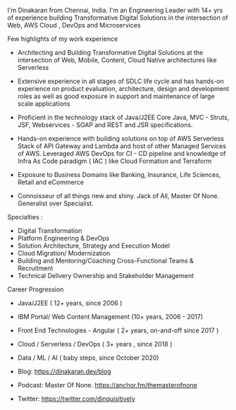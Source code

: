 I'm Dinakaran from Chennai, India. I'm an Engineering Leader with 14+ yrs of experience building Transformative Digital Solutions in the intersection of Web, AWS Cloud , DevOps and Microservices

Few highlights of my work experience

- Architecting and  Building Transformative Digital  Solutions at the intersection of Web, Mobile, Content, Cloud Native architectures like  Serverless

- Extensive experience in all stages of SDLC life cycle and has hands-on experience on product evaluation, architecture, design and development roles as well as good exposure in support and maintenance of large scale applications    

- Proficient in the technology stack of Java/J2EE Core Java, MVC - Struts, JSF, Webservices - SOAP and REST and JSR specifications. 

- Hands-on experience with building solutions on top of  AWS Serverless Stack of API Gateway and Lambda and host of other Managed Services of AWS. Leveraged AWS DevOps for CI - CD pipeline and knowledge of Infra As Code paradigm ( IAC ) like Cloud Formation and Terraform

- Exposure to Business Domains like Banking, Insurance, Life Sciences, Retail and eCommerce 

- Connoisseur of all things new and shiny. Jack of All, Master Of None. Generalist over Specialist. 

Specialties : 

- Digital Transformation
- Platform Engineering  & DevOps
- Solution Architecture, Strategy and Execution Model
- Cloud Migration/ Modernization 
- Building and Mentoring/Coaching Cross-Functional Teams & Recruitment
- Technical Delivery Ownership and Stakeholder Management 

Career Progression 

- Java/J2EE  ( 12+ years, since 2006 )
- IBM Portal/ Web Content Management (10+ years, 2006 - 2017) 
- Front End Technologies - Angular ( 2+ years, on-and-off since 2017 )
- Cloud  / Serverless / DevOps ( 3+ years , since 2018 ) 
- Data / ML / AI  (  baby steps, since October 2020)

- Blog: https://dinakaran.dev/blog
- Podcast: Master Of None. https://anchor.fm/themasterofnone 
- Twitter: https://twitter.com/dinquisitively
